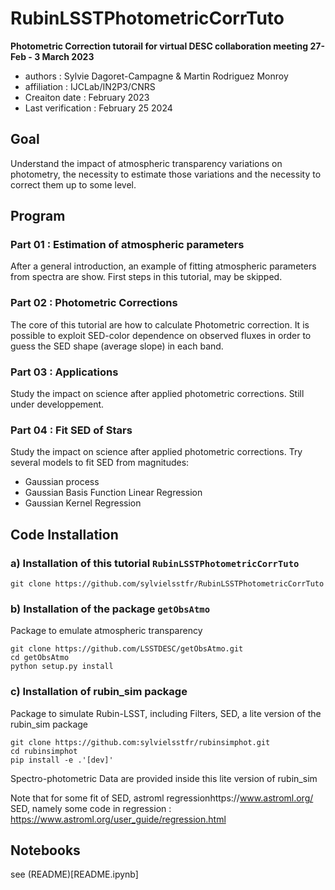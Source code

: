 # RubinLSSTPhotometricCorrTuto


**Photometric Correction tutorail for virtual DESC collaboration meeting 27-Feb - 3 March 2023**


- authors : Sylvie Dagoret-Campagne & Martin Rodriguez Monroy
- affiliation : IJCLab/IN2P3/CNRS
- Creaiton date : February 2023
- Last verification : February 25 2024


## Goal


Understand the impact of atmospheric transparency variations on photometry, the necessity to estimate those variations and the necessity to correct them up to some level.


## Program


### Part 01 : Estimation of atmospheric parameters


After a general introduction, an example of fitting atmospheric parameters from spectra are show.
First steps in this tutorial, may be skipped.

### Part 02 : Photometric Corrections

The core of this tutorial are how to calculate Photometric correction.
It is possible to exploit SED-color dependence on observed fluxes in order to guess the SED shape (average slope) in each band.


### Part 03 : Applications

Study the impact on science after applied photometric corrections.
Still under developpement.


### Part 04 : Fit SED of Stars

Study the impact on science after applied photometric corrections.
Try several models to fit SED from magnitudes:
- Gaussian process
- Gaussian Basis Function Linear Regression
- Gaussian Kernel Regression

## Code Installation

### a) Installation of this tutorial `RubinLSSTPhotometricCorrTuto`

    git clone https://github.com/sylvielsstfr/RubinLSSTPhotometricCorrTuto
      

### b) Installation of the package `getObsAtmo`


Package to emulate atmospheric transparency


    git clone https://github.com/LSSTDESC/getObsAtmo.git
    cd getObsAtmo
    python setup.py install
    
    

### c) Installation of rubin_sim package

Package to simulate Rubin-LSST, including Filters, SED, a lite version of the rubin_sim package

    
    git clone https://github.com:sylvielsstfr/rubinsimphot.git
    cd rubinsimphot
    pip install -e .'[dev]'

Spectro-photometric Data are provided inside this lite version of rubin_sim
    

 
Note that for some fit of SED, astroml regressionhttps://www.astroml.org/    S E D , namely some code in regression :  https://www.astroml.org/user_guide/regression.html
       
       
## Notebooks

   see (README)[README.ipynb]
   
 
        
        
